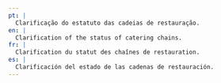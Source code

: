 ```yaml
---
pt: |
  Clarificação do estatuto das cadeias de restauração.
en: |
  Clarification of the status of catering chains.
fr: |
  Clarification du statut des chaînes de restauration.
es: |
  Clarificación del estado de las cadenas de restauración.
---
```

